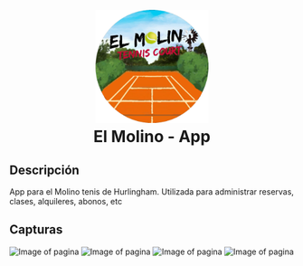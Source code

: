 <h1 align="center">
  <br>
  <img src="https://raw.githubusercontent.com/martinbobbio/frontend-molino-tenis/master/src/assets/images/logo%20molino.png" alt="Molino" width="200">
  <br>
  El Molino - App
  <br>
</h1>


## Descripción

App para el Molino tenis de Hurlingham.
Utilizada para administrar reservas, clases, alquileres, abonos, etc

## Capturas

![Image of pagina](src/assets/img/screen1.png)
![Image of pagina](src/assets/img/screen2.png)
![Image of pagina](src/assets/img/screen3.png)
![Image of pagina](src/assets/img/screen4.png)

